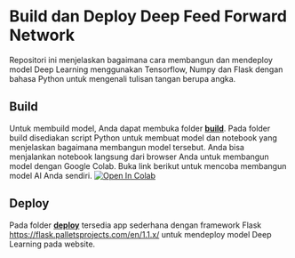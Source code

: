 # Build dan Deploy Deep Feed Forward Network

Repositori ini menjelaskan bagaimana cara membangun dan mendeploy model Deep Learning menggunakan Tensorflow, Numpy dan Flask dengan bahasa Python untuk mengenali tulisan tangan berupa angka.

## Build
Untuk membuild model, Anda dapat membuka folder <a href="https://github.com/mdsatria/build_deploy_ai/tree/master/build">**build**</a>. Pada folder build disediakan script Python untuk membuat model dan notebook yang menjelaskan bagaimana membangun model tersebut. Anda bisa menjalankan notebook langsung dari browser Anda untuk membangun model dengan Google Colab. Buka link berikut untuk mencoba membangun model AI Anda sendiri.
<a href="https://colab.research.google.com/github/mdsatria/build_deploy_ai/blob/master/build/Building%20Deep%20Learning%20Model%20dengan%20Google%20Colab.ipynb"><img src="https://colab.research.google.com/assets/colab-badge.svg" alt="Open In Colab"/></a>

## Deploy
Pada folder <a href="https://github.com/mdsatria/build_deploy_ai/tree/master/deploy">**deploy**</a> tersedia app sederhana dengan framework Flask https://flask.palletsprojects.com/en/1.1.x/ untuk mendeploy model Deep Learning pada website.